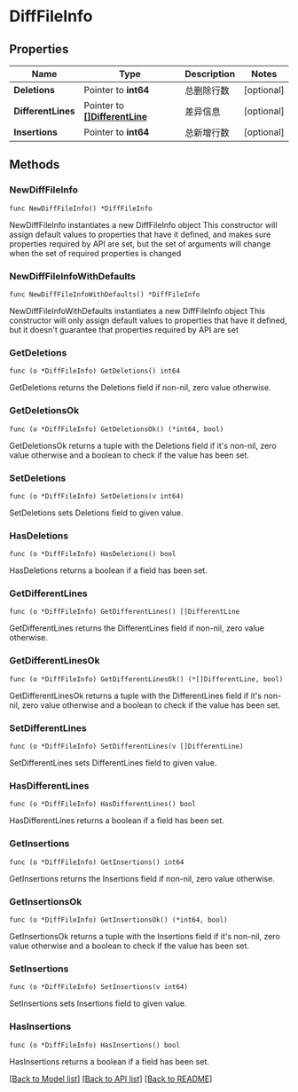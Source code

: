 # DiffFileInfo

## Properties

Name | Type | Description | Notes
------------ | ------------- | ------------- | -------------
**Deletions** | Pointer to **int64** | 总删除行数 | [optional] 
**DifferentLines** | Pointer to [**[]DifferentLine**](DifferentLine.md) | 差异信息 | [optional] 
**Insertions** | Pointer to **int64** | 总新增行数 | [optional] 

## Methods

### NewDiffFileInfo

`func NewDiffFileInfo() *DiffFileInfo`

NewDiffFileInfo instantiates a new DiffFileInfo object
This constructor will assign default values to properties that have it defined,
and makes sure properties required by API are set, but the set of arguments
will change when the set of required properties is changed

### NewDiffFileInfoWithDefaults

`func NewDiffFileInfoWithDefaults() *DiffFileInfo`

NewDiffFileInfoWithDefaults instantiates a new DiffFileInfo object
This constructor will only assign default values to properties that have it defined,
but it doesn't guarantee that properties required by API are set

### GetDeletions

`func (o *DiffFileInfo) GetDeletions() int64`

GetDeletions returns the Deletions field if non-nil, zero value otherwise.

### GetDeletionsOk

`func (o *DiffFileInfo) GetDeletionsOk() (*int64, bool)`

GetDeletionsOk returns a tuple with the Deletions field if it's non-nil, zero value otherwise
and a boolean to check if the value has been set.

### SetDeletions

`func (o *DiffFileInfo) SetDeletions(v int64)`

SetDeletions sets Deletions field to given value.

### HasDeletions

`func (o *DiffFileInfo) HasDeletions() bool`

HasDeletions returns a boolean if a field has been set.

### GetDifferentLines

`func (o *DiffFileInfo) GetDifferentLines() []DifferentLine`

GetDifferentLines returns the DifferentLines field if non-nil, zero value otherwise.

### GetDifferentLinesOk

`func (o *DiffFileInfo) GetDifferentLinesOk() (*[]DifferentLine, bool)`

GetDifferentLinesOk returns a tuple with the DifferentLines field if it's non-nil, zero value otherwise
and a boolean to check if the value has been set.

### SetDifferentLines

`func (o *DiffFileInfo) SetDifferentLines(v []DifferentLine)`

SetDifferentLines sets DifferentLines field to given value.

### HasDifferentLines

`func (o *DiffFileInfo) HasDifferentLines() bool`

HasDifferentLines returns a boolean if a field has been set.

### GetInsertions

`func (o *DiffFileInfo) GetInsertions() int64`

GetInsertions returns the Insertions field if non-nil, zero value otherwise.

### GetInsertionsOk

`func (o *DiffFileInfo) GetInsertionsOk() (*int64, bool)`

GetInsertionsOk returns a tuple with the Insertions field if it's non-nil, zero value otherwise
and a boolean to check if the value has been set.

### SetInsertions

`func (o *DiffFileInfo) SetInsertions(v int64)`

SetInsertions sets Insertions field to given value.

### HasInsertions

`func (o *DiffFileInfo) HasInsertions() bool`

HasInsertions returns a boolean if a field has been set.


[[Back to Model list]](../README.md#documentation-for-models) [[Back to API list]](../README.md#documentation-for-api-endpoints) [[Back to README]](../README.md)


